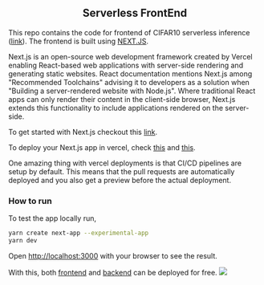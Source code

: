 <div align="center">

## Serverless FrontEnd

</div>


This repo contains the code for frontend of CIFAR10 serverless inference ([link](https://frontend-next-js-ten.vercel.app/)). The frontend is built using [NEXT.JS](https://nextjs.org/). 

Next.js is an open-source web development framework created by Vercel enabling React-based web applications with server-side rendering and generating static websites. React documentation mentions Next.js among "Recommended Toolchains" advising it to developers as a solution when "Building a server-rendered website with Node.js". Where traditional React apps can only render their content in the client-side browser, Next.js extends this functionality to include applications rendered on the server-side. 

To get started with Next.js checkout this [link](https://beta.nextjs.org/docs/getting-started).

To deploy your Next.js app in vercel, check [this](https://vercel.com/guides/deploying-nextjs-with-vercel) and [this](https://vercel.com/blog/introducing-the-edge-runtime). 

One amazing thing with vercel deployments is that CI/CD pipelines are setup by default. This means that the pull requests are automatically deployed and you also get a preview before the actual deployment.


### How to run
To test the app locally run,

```bash
yarn create next-app --experimental-app
yarn dev
```
Open [http://localhost:3000](http://localhost:3000) with your browser to see the result.

With this, both [frontend](https://frontend-next-js-ten.vercel.app/) and [backend](https://github.com/gokul-pv/AWS-Lambda) can be deployed for free.
![](https://imgflip.com/s/meme/Leonardo-Dicaprio-Cheers.jpg)


